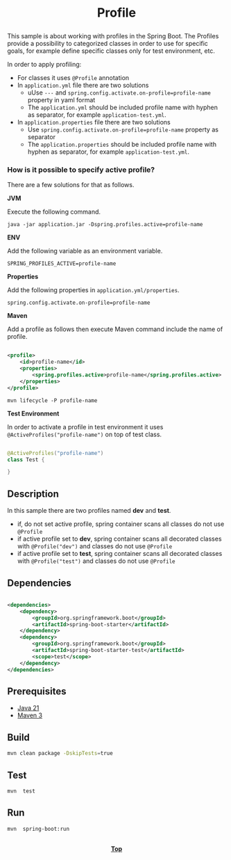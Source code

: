 # <p align="center">Profile</p>

<p align="justify">

This sample is about working with profiles in the Spring Boot. The Profiles provide a possibility to categorized classes
in order to use for specific goals, for example define specific classes only for test environment, etc.

</p>

<p align="justify">

In order to apply profiling:

* For classes it uses `@Profile` annotation
* In `application.yml` file there are two solutions
    * uUse `---` and `spring.config.activate.on-profile=profile-name` property in yaml format
    * The `application.yml` should be included profile name with hyphen as separator, for
      example `application-test.yml`.
* In `application.properties` file there are two solutions
    * Use `spring.config.activate.on-profile=profile-name` property as separator
    * The `application.properties` should be included profile name with hyphen as separator, for
      example `application-test.yml`.

</p>

### How is it possible to specify active profile?

There are a few solutions for that as follows.

**JVM**

Execute the following command.

```shell
java -jar application.jar -Dspring.profiles.active=profile-name
```

**ENV**

Add the following variable as an environment variable.

```dotenv
SPRING_PROFILES_ACTIVE=profile-name
```

**Properties**

Add the following properties in `application.yml/properties`.

```properties
spring.config.activate.on-profile=profile-name
```

**Maven**

Add a profile as follows then execute Maven command include the name of profile.

```xml

<profile>
    <id>profile-name</id>
    <properties>
        <spring.profiles.active>profile-name</spring.profiles.active>
    </properties>
</profile>
```

```shell
mvn lifecycle -P profile-name
```

**Test Environment**

In order to activate a profile in test environment it uses `@ActiveProfiles("profile-name")` on top of test class.

```java

@ActiveProfiles("profile-name")
class Test {

}
```

## Description

In this sample there are two profiles named **dev** and **test**.

* if, do not set active profile, spring container scans all classes do not use `@Profile`
* if active profile set to **dev**, spring container scans all decorated classes with `@Profile("dev")` and classes do
  not use `@Profile`
* if active profile set to **test**, spring container scans all decorated classes with `@Profile("test")` and classes do
  not use `@Profile`

## Dependencies

```xml

<dependencies>
    <dependency>
        <groupId>org.springframework.boot</groupId>
        <artifactId>spring-boot-starter</artifactId>
    </dependency>
    <dependency>
        <groupId>org.springframework.boot</groupId>
        <artifactId>spring-boot-starter-test</artifactId>
        <scope>test</scope>
    </dependency>
</dependencies>
```

## Prerequisites

* [Java 21](https://www.oracle.com/java/technologies/downloads/)
* [Maven 3](https://maven.apache.org/index.html)

## Build

```bash
mvn clean package -DskipTests=true
```

## Test

```bash
mvn  test
```

## Run

```bash
mvn  spring-boot:run
```

##

**<p align="center"> [Top](#profile) </p>**